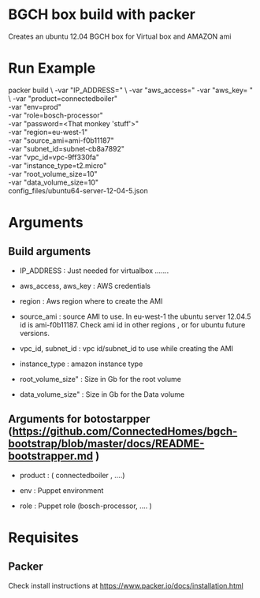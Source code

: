 # BGCH box build with packer 

Creates an ubuntu 12.04 BGCH box for Virtual box and AMAZON ami 

# Run Example 

packer build \ 
  -var "IP_ADDRESS=<your eth0 address>" \ 
  -var "aws_access=<your key>" -var "aws_key=<your key > "   \ 
  -var "product=connectedboiler" \
  -var "env=prod" \
  -var "role=bosch-processor" \
  -var "password=<That monkey 'stuff'>" \
  -var "region=eu-west-1" \
  -var "source_ami=ami-f0b11187" \
  -var "subnet_id=subnet-cb8a7892" \
  -var "vpc_id=vpc-9ff330fa" \
  -var "instance_type=t2.micro" \
  -var "root_volume_size=10" \
  -var "data_volume_size=10" \
  config_files/ubuntu64-server-12-04-5.json

# Arguments 

## Build arguments 

* IP_ADDRESS : Just needed for virtualbox .......

* aws_access, aws_key : AWS credentials 

* region :  Aws region where to create the AMI 

* source_ami : source AMI to use. In eu-west-1 the ubuntu server 12.04.5 id is ami-f0b11187. Check ami id in other regions , or for ubuntu future versions. 
 
* vpc_id, subnet_id : vpc id/subnet_id to use while creating the AMI 

* instance_type : amazon instance type 

* root_volume_size"  : Size in Gb for the root volume

* data_volume_size"   : Size in Gb for the Data  volume

## Arguments for botostarpper  (https://github.com/ConnectedHomes/bgch-bootstrap/blob/master/docs/README-bootstrapper.md )

* product   :  ( connectedboiler , ....) 

* env :  Puppet environment

* role :  Puppet role (bosch-processor, .... )

# Requisites

## Packer 

Check install instructions at https://www.packer.io/docs/installation.html


